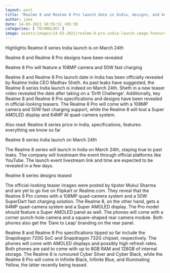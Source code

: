 ```yaml
---
layout: post
title: "Realme 8 and Realme 8 Pro launch date in India, designs, and key features revealed"
author: jane 
date: 14-03-2021 18:55:51 +05:30 
categories: [ TECHNOLOGY ] 
image: assets/images/14-03-2021/realme-8-pro-india-launch-image-featured.jpg
---
```

Highlights Realme 8 series India launch is on March 24th

Realme 8 and Realme 8 Pro designs have been revealed

Realme 8 Pro will feature a 108MP camera and 50W fast charging

Realme 8 and Realme 8 Pro launch date in India has been officially revealed by Realme India CEO Madhav Sheth. As past leaks have suggested, the Realme 8 series India launch is indeed on March 24th. Sheth in a new teaser video revealed the date after taking on a ‘Drift Challenge’. Additionally, key Realme 8 and Realme 8 Pro specifications and designs have been revealed in official-looking teasers. The Realme 8 Pro will come with a 108MP camera and 50W fast charging support, while the Realme 8 will tout a Super AMOLED display and 64MP AI quad-camera system.

Also read: Realme 8 series price in India, specifications, features: everything we know so far

Realme 8 series India launch on March 24th

The Realme 8 series will launch in India on March 24th, staying true to past leaks. The company will livestream the event through official platforms like YouTube. The launch event livestream link and time are expected to be revealed in a few days.

Realme 8 series designs teased

The official-looking teaser images were posted by tipster Mukul Sharma and are yet to go live on Flipkart or Realme.com. They reveal that the Realme 8 Pro comes with a 108MP quad-camera system and a 50W SuperDart fast charging solution. The Realme 8, on the other hand, gets a 64MP quad-camera system and a Super AMOLED display. The Pro model should feature a Super AMOLED panel as well. The phones will come with a corner punch-hole camera and a square-shaped rear camera module. Both phones also get the ‘Dare to Leap’ branding on the rear panel.

Realme 8 and Realme 8 Pro specifications tipped so far include the Snapdragon 720G SoC and Snapdragon 732G chipset, respectively. The phones will come with AMOLED displays and possibly high refresh rates. Both phones are said to come with up to 8GB RAM and 128GB of internal storage. The Realme 8 is rumoured Cyber Silver and Cyber Black, while the Realme 8 Pro will come in Infinite Black, Infinite Blue, and Illuminating Yellow, the latter recently being teased.